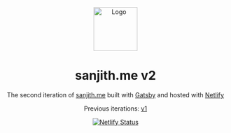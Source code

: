 <div align="center">
  <img alt="Logo" src="https://raw.githubusercontent.com/sanjithpk/sanjithpk.github.io/master/src/images/logo.png" width="100" />
</div>
<h1 align="center">
  sanjith.me v2
</h1>
<p align="center">
  The second iteration of <a href="https://sanjith.me" target="_blank">sanjith.me</a> built with <a href="https://www.gatsbyjs.org/" target="_blank">Gatsby</a> and hosted with <a href="https://www.netlify.com/" target="_blank">Netlify</a>
</p>
<p align="center">
  Previous iterations:
  <a href="https://github.com/sanjithpk/sanjithpk.github.io/tree/v1" target="_blank">v1</a>
</p>
<p align="center">
  <a href="https://app.netlify.com/sites/sanjith/deploys" target="_blank">
    <img src="https://api.netlify.com/api/v1/badges/2924992d-e674-493f-92cb-bdda1f44a64e/deploy-status" alt="Netlify Status" />
  </a>
</p>
